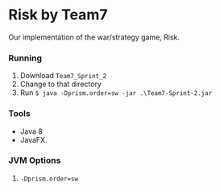 # Risk by Team7

Our implementation of the war/strategy game, Risk.

### Running

1. Download `Team7_Sprint_2`
2. Change to that directory
3. Run `$ java -Dprism.order=sw -jar .\Team7-Sprint-2.jar`


### Tools

- Java 8
- JavaFX.

### JVM Options

1. `-Dprism.order=sw`
